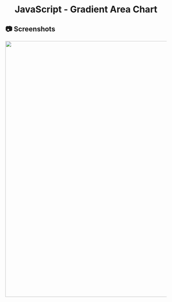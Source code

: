 <h1 align="center">
   JavaScript - Gradient Area Chart
</h1>

<h2>
📷 Screenshots
</h2>

<p align="center">
  <img src="https://github.com/ozkannbuyuk/js-exercises/assets/111967202/416381c2-1232-456b-a74c-a504dcc7dee1" width="800" />
</p>

